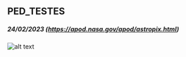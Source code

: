 ## PED_TESTES
##### 24/02/2023 (https://apod.nasa.gov/apod/astropix.html) 
![alt text](https://apod.nasa.gov/apod/image/2302/jonesemberson1.jpg)
